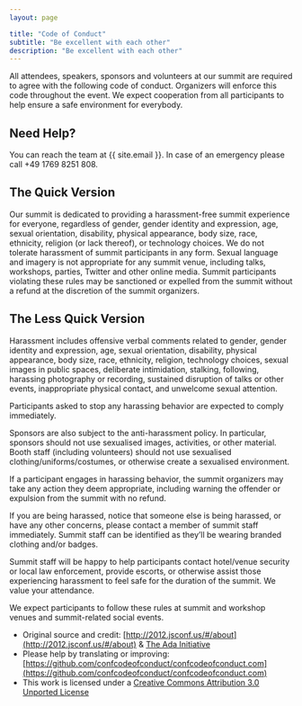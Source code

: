 ```yaml
---
layout: page

title: "Code of Conduct"
subtitle: "Be excellent with each other"
description: "Be excellent with each other"
---
```


All attendees, speakers, sponsors and volunteers at our summit are required to agree with the following code of conduct. Organizers will enforce this code throughout the event. We expect cooperation from all participants to help ensure a safe environment for everybody.

## Need Help?

You can reach the team at {{ site.email }}. In case of an emergency please call +49 1769 8251 808.

## The Quick Version

Our summit is dedicated to providing a harassment-free summit experience for everyone, regardless of gender, gender identity and expression, age, sexual orientation, disability, physical appearance, body size, race, ethnicity, religion (or lack thereof), or technology choices. We do not tolerate harassment of summit participants in any form. Sexual language and imagery is not appropriate for any summit venue, including talks, workshops, parties, Twitter and other online media. Summit participants violating these rules may be sanctioned or expelled from the summit without a refund at the discretion of the summit organizers.

## The Less Quick Version

Harassment includes offensive verbal comments related to gender, gender identity and expression, age, sexual orientation, disability, physical appearance, body size, race, ethnicity, religion, technology choices, sexual images in public spaces, deliberate intimidation, stalking, following, harassing photography or recording, sustained disruption of talks or other events, inappropriate physical contact, and unwelcome sexual attention.

Participants asked to stop any harassing behavior are expected to comply immediately.

Sponsors are also subject to the anti-harassment policy. In particular, sponsors should not use sexualised images, activities, or other material. Booth staff (including volunteers) should not use sexualised clothing/uniforms/costumes, or otherwise create a sexualised environment.

If a participant engages in harassing behavior, the summit organizers may take any action they deem appropriate, including warning the offender or expulsion from the summit with no refund.

If you are being harassed, notice that someone else is being harassed, or have any other concerns, please contact a member of summit staff immediately. Summit staff can be identified as they’ll be wearing branded clothing and/or badges.

Summit staff will be happy to help participants contact hotel/venue security or local law enforcement, provide escorts, or otherwise assist those experiencing harassment to feel safe for the duration of the summit. We value your attendance.

We expect participants to follow these rules at summit and workshop venues and summit-related social events.

- Original source and credit: [http://2012.jsconf.us/#/about](http://2012.jsconf.us/#/about) & [The Ada Initiative](http://geekfeminism.wikia.com/wiki/Conference_anti-harassment/Policy)
- Please help by translating or improving: [https://github.com/confcodeofconduct/confcodeofconduct.com](https://github.com/confcodeofconduct/confcodeofconduct.com)
- This work is licensed under a [Creative Commons Attribution 3.0 Unported License](http://creativecommons.org/licenses/by/3.0/deed.en_US)
